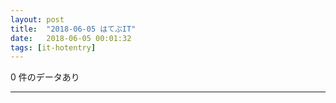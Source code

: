 ```yaml
---
layout: post
title:  "2018-06-05 はてぶIT"
date:   2018-06-05 00:01:32
tags: [it-hotentry]
---
```

0 件のデータあり

<hr>
